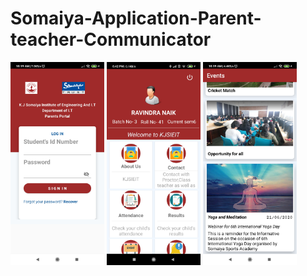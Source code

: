 # Somaiya-Application-Parent-teacher-Communicator

<img src="images/LoginActivity.jpg" width="150"> <img src="images/Dashboard.jpg" width="150"> <img src="images/Events.jpg" width="150">
